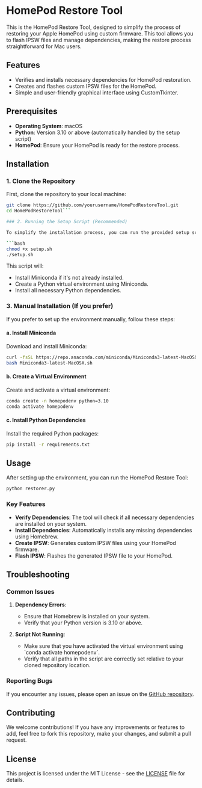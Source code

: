 # HomePod Restore Tool

This is the HomePod Restore Tool, designed to simplify the process of restoring your Apple HomePod using custom firmware. This tool allows you to flash IPSW files and manage dependencies, making the restore process straightforward for Mac users.

## Features

- Verifies and installs necessary dependencies for HomePod restoration.
- Creates and flashes custom IPSW files for the HomePod.
- Simple and user-friendly graphical interface using CustomTkinter.

## Prerequisites

- **Operating System**: macOS
- **Python**: Version 3.10 or above (automatically handled by the setup script)
- **HomePod**: Ensure your HomePod is ready for the restore process.

## Installation

### 1. Clone the Repository

First, clone the repository to your local machine:

```bash
git clone https://github.com/yourusername/HomePodRestoreTool.git
cd HomePodRestoreTool```

### 2. Running the Setup Script (Recommended)

To simplify the installation process, you can run the provided setup script:

```bash
chmod +x setup.sh
./setup.sh
```

This script will:
- Install Miniconda if it's not already installed.
- Create a Python virtual environment using Miniconda.
- Install all necessary Python dependencies.

### 3. Manual Installation (If you prefer)

If you prefer to set up the environment manually, follow these steps:

#### a. Install Miniconda

Download and install Miniconda:

```bash
curl -fsSL https://repo.anaconda.com/miniconda/Miniconda3-latest-MacOSX-x86_64.sh -o Miniconda3-latest-MacOSX.sh
bash Miniconda3-latest-MacOSX.sh
```

#### b. Create a Virtual Environment

Create and activate a virtual environment:

```bash
conda create -n homepodenv python=3.10
conda activate homepodenv
```

#### c. Install Python Dependencies

Install the required Python packages:

```bash
pip install -r requirements.txt
```

## Usage

After setting up the environment, you can run the HomePod Restore Tool:

```bash
python restorer.py
```

### Key Features

- **Verify Dependencies**: The tool will check if all necessary dependencies are installed on your system.
- **Install Dependencies**: Automatically installs any missing dependencies using Homebrew.
- **Create IPSW**: Generates custom IPSW files using your HomePod firmware.
- **Flash IPSW**: Flashes the generated IPSW file to your HomePod.

## Troubleshooting

### Common Issues

1. **Dependency Errors**:
   - Ensure that Homebrew is installed on your system.
   - Verify that your Python version is 3.10 or above.

2. **Script Not Running**:
   - Make sure that you have activated the virtual environment using \`conda activate homepodenv\`.
   - Verify that all paths in the script are correctly set relative to your cloned repository location.

### Reporting Bugs

If you encounter any issues, please open an issue on the [GitHub repository](https://github.com/yourusername/HomePodRestoreTool/issues).

## Contributing

We welcome contributions! If you have any improvements or features to add, feel free to fork this repository, make your changes, and submit a pull request.

## License

This project is licensed under the MIT License - see the [LICENSE](LICENSE) file for details.